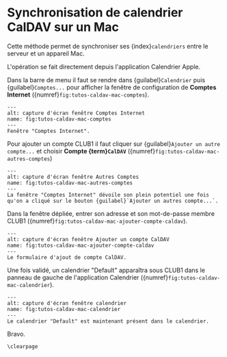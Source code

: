 Synchronisation de calendrier CalDAV sur un Mac
===============================================

Cette méthode permet de synchroniser ses {index}`calendriers` entre le serveur et un appareil Mac.

L'opération se fait directement depuis l'application Calendrier Apple.

Dans la barre de menu il faut se rendre dans {guilabel}`Calendrier`
puis {guilabel}`Comptes...` pour afficher la fenêtre de configuration de **Comptes Internet**
({numref}`fig:tutos-caldav-mac-comptes`).

```{figure} caldav-mac/0.png
---
alt: capture d'écran fenêtre Comptes Internet
name: fig:tutos-caldav-mac-comptes
---
Fenêtre "Comptes Internet".
```

Pour ajouter un compte CLUB1 il faut cliquer sur {guilabel}`Ajouter un autre compte...`
et choisir **Compte {term}`CalDAV`** ({numref}`fig:tutos-caldav-mac-autres-comptes`)

```{figure} caldav-mac/2.png
---
alt: capture d'écran fenêtre Autres Comptes
name: fig:tutos-caldav-mac-autres-comptes
---
La fenêtre "Comptes Internet" dévoile son plein potentiel une fois qu'on a cliqué sur le bouton {guilabel}`Ajouter un autres compte...`.
```


Dans la fenêtre dépliée, entrer son adresse et son mot-de-passe membre CLUB1
({numref}`fig:tutos-caldav-mac-ajouter-compte-caldav`).

```{figure} caldav-mac/3.png
---
alt: capture d'écran fenêtre Ajouter un compte CalDAV
name: fig:tutos-caldav-mac-ajouter-compte-caldav
---
Le formulaire d'ajout de compte CalDAV.
```


Une fois validé, un calendrier "Default" apparaîtra sous CLUB1 dans le panneau de gauche de l'application Calendrier
({numref}`fig:tutos-caldav-mac-calendrier`).

```{figure} caldav-mac/5.png
---
alt: capture d'écran fenêtre calendrier
name: fig:tutos-caldav-mac-calendrier
---
Le calendrier "Default" est maintenant présent dans le calendrier.
```

Bravo.

```{raw} latex
\clearpage
```
